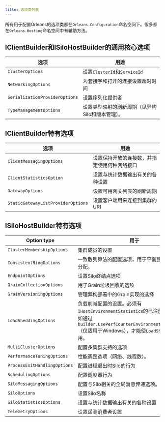 ```yaml
---
title: 选项类列表
---
```


所有用于配置Orleans的选项类都在`Orleans.Configuration`命名空间下。很多都在`Orleans.Hosting`命名空间中有辅助方法。

## IClientBuilder和ISiloHostBuilder的通用核心选项

| 选项                           | 用途                                             |
| ------------------------------ | ------------------------------------------------ |
| `ClusterOptions`               | 设置`ClusterId`和`ServiceId`                     |
| `NetworkingOptions`            | 为套接字和打开的连接设置超时时间                 |
| `SerializationProviderOptions` | 设置序列化提供者                                 |
| `TypeManagementOptions`        | 设置类型映射的刷新周期（见异构Silo和版本管理）。 |

## IClientBuilder特有选项

| 选项                               | 用途                                         |
| ---------------------------------- | -------------------------------------------- |
| `ClientMessagingOptions`           | 设置保持开放的连接数，并指定使用何种网络接口 |
| `ClientStatisticsOption`           | 设置与统计数据输出有关的各种设置             |
| `GatewayOptions`                   | 设置可用网关列表的刷新周期                   |
| `StaticGatewayListProviderOptions` | 设置客户端用来连接到集群的URI                |

## ISiloHostBuilder特有选项

| Option type                  | 用于                                                 |
| ---------------------------- | ---------------------------------------------------- |
| `ClusterMembershipOptions`   | 集群成员的设置                                       |
| `ConsistentRingOptions`      | 一致散列算法的配置选项，用于平衡整个集群的资源分配。 |
| `EndpointOptions`            | 设置Silo终结点选项                                   |
| `GrainCollectionOptions`     | 用于Grain垃圾回收的选项                              |
| `GrainVersioningOptions`     | 管理异构部署中的Grain实现的选择                      |
| `LoadSheddingOptions`        | 负载削减配置的设置。必须有`IHostEnvironmentStatistics`的已注册的实现，例如通过`builder.UsePerfCounterEnvironmentStatistics()`（仅适用于Windows），才能使`LoadShedding`发挥作用。    |
| `MultiClusterOptions`        | 配置多集群支持的选项                                 |
| `PerformanceTuningOptions`   | 性能调整选项（网络、线程数）。                       |
| `ProcessExitHandlingOptions` | 配置进程退出时Silo的行为                             |
| `SchedulingOptions`          | 配置调度器行为                                       |
| `SiloMessagingOptions`       | 配置与Silo相关的全局消息传递选项。                   |
| `SiloOptions`                | 设置Silo名称                                         |
| `SiloStatisticsOptions`      | 设置与统计数据输出有关的各种设置                     |
| `TelemetryOptions`           | 设置遥测消费者设置                                   |


















